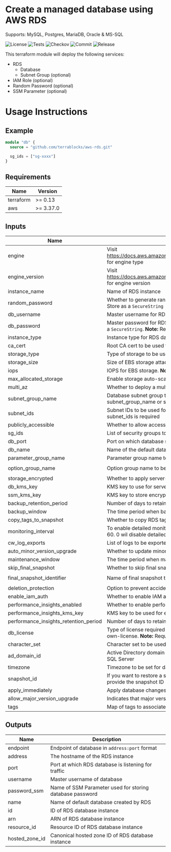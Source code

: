 # Create a managed database using AWS RDS

Supports: MySQL, Postgres, MariaDB, Oracle & MS-SQL

![License](https://img.shields.io/github/license/terrablocks/aws-rds?style=for-the-badge) ![Tests](https://img.shields.io/github/workflow/status/terrablocks/aws-rds/tests/master?label=Test&style=for-the-badge) ![Checkov](https://img.shields.io/github/workflow/status/terrablocks/aws-rds/checkov/master?label=Checkov&style=for-the-badge) ![Commit](https://img.shields.io/github/last-commit/terrablocks/aws-rds?style=for-the-badge) ![Release](https://img.shields.io/github/v/release/terrablocks/aws-rds?style=for-the-badge)

This terraform module will deploy the following services:
- RDS
  - Database
  - Subnet Group (optional)
- IAM Role (optional)
- Random Password (optional)
- SSM Parameter (optional)

# Usage Instructions
## Example
```terraform
module "db" {
  source = "github.com/terrablocks/aws-rds.git"

  sg_ids = ["sg-xxxx"]
}
```

## Requirements

| Name | Version |
|------|---------|
| terraform | >= 0.13 |
| aws | >= 3.37.0 |

## Inputs

| Name | Description | Type | Default | Required |
|------|-------------|------|---------|:--------:|
| engine | Visit https://docs.aws.amazon.com/AmazonRDS/latest/APIReference/API_CreateDBInstance.html for engine type | `string` | `"mysql"` | no |
| engine_version | Visit https://docs.aws.amazon.com/AmazonRDS/latest/APIReference/API_CreateDBInstance.html for engine version | `string` | `"8.0.23"` | no |
| instance_name | Name of RDS instance | `string` | `"mysql-db"` | no |
| random_password | Whether to generate random password. This password will be stored in SSM Parameter Store as a `SecureString` | `bool` | `true` | no |
| db_username | Master username for RDS instance | `string` | `"dbadmin"` | no |
| db_password | Master password for RDS instance. This password will be stored in SSM Parameter Store as a `SecureString`. **Note:** Required if random_password is set to false | `string` | `""` | no |
| instance_type | Instance type for RDS database | `string` | `"db.t3.medium"` | no |
| ca_cert | Root CA cert to be used for in-transit encryption | `string` | `"rds-ca-2019"` | no |
| storage_type | Type of storage to be used for RDS instance | `string` | `"gp2"` | no |
| storage_size | Size of EBS storage attached to database | `number` | `50` | no |
| iops | IOPS for EBS storage. **Note:** Required only for io1 volume | `number` | `0` | no |
| max_allocated_storage | Enable storage auto-scaling feature. To disable provide 0 as value | `number` | `1000` | no |
| multi_az | Whether to deploy a multi-az database | `bool` | `true` | no |
| subnet_group_name | Database subnet group to be used while launching database. **Note:** Either of subnet_group_name or subnet_ids is required | `string` | `""` | no |
| subnet_ids | Subnet IDs to be used for launching database. **Note:** Either of subnet_group_name or subnet_ids is required | `list(string)` | `[]` | no |
| publicly_accessible | Whether to allow access from outside world | `bool` | `false` | no |
| sg_ids | List of security groups to be attached to RDS instance | `list(string)` | n/a | yes |
| db_port | Port on which database should accept incoming connections | `number` | `3306` | no |
| db_name | Name of the default database to be created | `string` | `""` | no |
| parameter_group_name | Parameter group name to be used for database | `string` | `"default.mysql8.0"` | no |
| option_group_name | Option group name to be used for database | `string` | `"default:mysql-8-0"` | no |
| storage_encrypted | Whether to apply server-side encryption | `bool` | `true` | no |
| db_kms_key | KMS key to use for server-side encryption | `string` | `"alias/aws/rds"` | no |
| ssm_kms_key | KMS key to store encrypted password in AWS SSM Parameter store service | `string` | `"alias/aws/ssm"` | no |
| backup_retention_period | Number of days to retain automated backups | `number` | `7` | no |
| backup_window | The time period when backup activity must be performed | `string` | `""` | no |
| copy_tags_to_snapshot | Whether to copy RDS tags to snapshot | `bool` | `true` | no |
| monitoring_interval | To enable detailed monitoring provide interval in seconds. Valid Values: 0, 1, 5, 10, 15, 30, 60. 0 wil disable detailed monitoring | `number` | `0` | no |
| cw_log_exports | List of logs to be exported to cloudwatch logs | `list(string)` | `[]` | no |
| auto_minor_version_upgrade | Whether to update minor version of database if available | `bool` | `true` | no |
| maintenance_window | The time period when maintenance activity must be performed | `string` | `""` | no |
| skip_final_snapshot | Whether to skip final snapshot when terminating database | `bool` | `false` | no |
| final_snapshot_identifier | Name of final snapshot that will be created before deleting database | `string` | `"db-final-snapshot"` | no |
| deletion_protection | Option to prevent accidental deletion of RDS instance | `bool` | `true` | no |
| enable_iam_auth | Whether to enable IAM authetication feature for database | `bool` | `false` | no |
| performance_insights_enabled | Whether to enable performance insights | `bool` | `true` | no |
| performance_insights_kms_key | KMS key to be used for encrypting database insight data | `string` | `"alias/aws/rds"` | no |
| performance_insights_retention_period | Number of days to retain performance insights data | `number` | `7` | no |
| db_license | Type of license required to use the database. Valid values: license-included, bring-your-own-license. **Note:** Required only for Oracle database | `string` | `"bring-your-own-license"` | no |
| character_set | Character set to be used for database. **Note:** Required only for Oracle database | `string` | `"UTF8"` | no |
| ad_domain_id | Active Directory domain ID to connect to MS-SQL database. **Note:** Required only for MS-SQL Server | `string` | `""` | no |
| timezone | Timezone to be set for database. **Note:** Required only for MS-SQL Server | `string` | `""` | no |
| snapshot_id | If you want to restore a snapshot or create database from an existing snapshot please provide the snapshot ID | `string` | `""` | no |
| apply_immediately | Apply database changes immediately instead of waiting until next maintenance windows | `bool` | `false` | no |
| allow_major_version_upgrade | Indicates that major version upgrades are allowed | `bool` | `false` | no |
| tags | Map of tags to associate with db instance | `map(string)` | `{}` | no |

## Outputs

| Name | Description |
|------|-------------|
| endpoint | Endpoint of database in `address:port` format |
| address | The hostname of the RDS instance |
| port | Port at which RDS database is listening for traffic |
| username | Master username of database |
| password_ssm | Name of SSM Parameter used for storing database password |
| name | Name of default database created by RDS |
| id | ID of RDS database instance |
| arn | ARN of RDS database instance |
| resource_id | Resource ID of RDS database instance |
| hosted_zone_id | Canonical hosted zone ID of RDS database instance |
